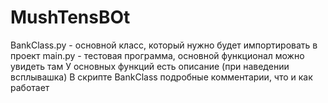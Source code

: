 # MushTensBOt
BankClass.py - основной класс, который нужно будет импортировать в проект
main.py - тестовая программа, основной функционал можно увидеть там
У основных функций есть описание (при наведении всплывашка)
В скрипте BankClass подробные комментарии, что и как работает
